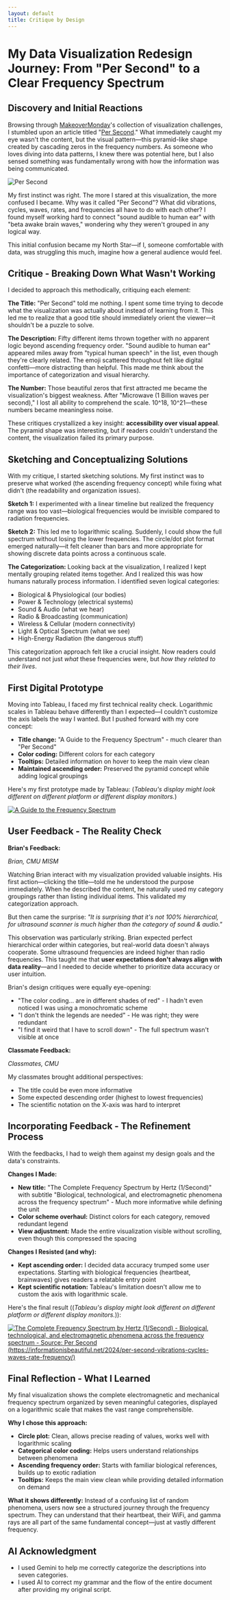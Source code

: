 ```yaml
---
layout: default
title: Critique by Design
---
```


# My Data Visualization Redesign Journey: From "Per Second" to a Clear Frequency Spectrum

## Discovery and Initial Reactions

Browsing through [MakeoverMonday](https://makeovermonday.co.uk/)'s collection of visualization challenges, I stumbled upon an article titled "[Per Second](https://informationisbeautiful.net/2024/per-second-vibrations-cycles-waves-rate-frequency/)." What immediately caught my eye wasn't the content, but the visual pattern—this pyramid-like shape created by cascading zeros in the frequency numbers. As someone who loves diving into data patterns, I knew there was potential here, but I also sensed something was fundamentally wrong with how the information was being communicated.

![Per Second](assets/graph/IIB-SM-Per-Second.png "Per Second")

My first instinct was right. The more I stared at this visualization, the more confused I became. Why was it called "Per Second"? What did vibrations, cycles, waves, rates, and frequencies all have to do with each other? I found myself working hard to connect "sound audible to human ear" with "beta awake brain waves," wondering why they weren't grouped in any logical way.

This initial confusion became my North Star—if I, someone comfortable with data, was struggling this much, imagine how a general audience would feel.

## Critique - Breaking Down What Wasn't Working

I decided to approach this methodically, critiquing each element:

**The Title:** "Per Second" told me nothing. I spent some time trying to decode what the visualization was actually about instead of learning from it. This led me to realize that a good title should immediately orient the viewer—it shouldn't be a puzzle to solve.

**The Description:** Fifty different items thrown together with no apparent logic beyond ascending frequency order. "Sound audible to human ear" appeared miles away from "typical human speech" in the list, even though they're clearly related. The emoji scattered throughout felt like digital confetti—more distracting than helpful. This made me think about the importance of categorization and visual hierarchy.

**The Number:** Those beautiful zeros that first attracted me became the visualization's biggest weakness. After "Microwave (1 Billion waves per second)," I lost all ability to comprehend the scale. 10^18, 10^21—these numbers became meaningless noise.

These critiques crystallized a key insight: **accessibility over visual appeal**. The pyramid shape was interesting, but if readers couldn't understand the content, the visualization failed its primary purpose.

## Sketching and Conceptualizing Solutions

With my critique, I started sketching solutions. My first instinct was to preserve what worked (the ascending frequency concept) while fixing what didn't (the readability and organization issues).

**Sketch 1:** I experimented with a linear timeline but realized the frequency range was too vast—biological frequencies would be invisible compared to radiation frequencies.

**Sketch 2:** This led me to logarithmic scaling. Suddenly, I could show the full spectrum without losing the lower frequencies. The circle/dot plot format emerged naturally—it felt cleaner than bars and more appropriate for showing discrete data points across a continuous scale.

**The Categorization:** Looking back at the visualization, I realized I kept mentally grouping related items together. And I realized this was how humans naturally process information. I identified seven logical categories:

- Biological & Physiological (our bodies)
- Power & Technology (electrical systems)
- Sound & Audio (what we hear)
- Radio & Broadcasting (communication)
- Wireless & Cellular (modern connectivity)
- Light & Optical Spectrum (what we see)
- High-Energy Radiation (the dangerous stuff)

This categorization approach felt like a crucial insight. Now readers could understand not just *what* these frequencies were, but *how they related to their lives*.

## First Digital Prototype

Moving into Tableau, I faced my first technical reality check. Logarithmic scales in Tableau behave differently than I expected—I couldn't customize the axis labels the way I wanted. But I pushed forward with my core concept:

- **Title change:** "A Guide to the Frequency Spectrum" - much clearer than "Per Second"
- **Color coding:** Different colors for each category
- **Tooltips:** Detailed information on hover to keep the main view clean
- **Maintained ascending order:** Preserved the pyramid concept while adding logical groupings

Here's my first prototype made by Tableau: (_Tableau's display might look different on different platform or different display monitors._)

<div class='tableauPlaceholder' id='viz1758071149881' style='position: relative'>
    <noscript>
        <a href='#'>
            <img alt='A Guide to the Frequency Spectrum' 
                 src='https://public.tableau.com/static/images/as/assignment2graph_17579782885820/Sheet1/1_rss.png' 
                 style='border: none' />
        </a>
    </noscript>
    <object class='tableauViz' style='display:none;'>
        <param name='host_url' value='https://public.tableau.com/' />
        <param name='embed_code_version' value='3' />
        <param name='site_root' value='' />
        <param name='name' value='assignment2graph_17579782885820/Sheet1' />
        <param name='tabs' value='no' />
        <param name='toolbar' value='yes' />
        <param name='static_image' value='https://public.tableau.com/static/images/as/assignment2graph_17579782885820/Sheet1/1.png' />
        <param name='animate_transition' value='yes' />
        <param name='display_static_image' value='yes' />
        <param name='display_spinner' value='yes' />
        <param name='display_overlay' value='yes' />
        <param name='display_count' value='yes' />
        <param name='language' value='en-US' />
        <param name='filter' value='publish=yes' />
    </object>
</div>

<script type='text/javascript'>
    var divElement = document.getElementById('viz1758071149881');
    var vizElement = divElement.getElementsByTagName('object')[0];
    vizElement.style.width = '100%';
    vizElement.style.height = (divElement.offsetWidth * 0.75) + 'px';
    var scriptElement = document.createElement('script');
    scriptElement.src = 'https://public.tableau.com/javascripts/api/viz_v1.js';
    vizElement.parentNode.insertBefore(scriptElement, vizElement);
</script>


## User Feedback - The Reality Check

**Brian's Feedback:**

_Brian, CMU MISM_

Watching Brian interact with my visualization provided valuable insights. His first action—clicking the title—told me he understood the purpose immediately. When he described the content, he naturally used my category groupings rather than listing individual items. This validated my categorization approach.

But then came the surprise: *"It is surprising that it's not 100% hierarchical, for ultrasound scanner is much higher than the category of sound & audio."*

This observation was particularly striking. Brian expected perfect hierarchical order within categories, but real-world data doesn't always cooperate. Some ultrasound frequencies are indeed higher than radio frequencies. This taught me that **user expectations don't always align with data reality**—and I needed to decide whether to prioritize data accuracy or user intuition.

Brian's design critiques were equally eye-opening:

- "The color coding... are in different shades of red" - I hadn't even noticed I was using a monochromatic scheme
- "I don't think the legends are needed" - He was right; they were redundant
- "I find it weird that I have to scroll down" - The full spectrum wasn't visible at once

**Classmate Feedback:**

_Classmates, CMU_

My classmates brought additional perspectives:

- The title could be even more informative
- Some expected descending order (highest to lowest frequencies)
- The scientific notation on the X-axis was hard to interpret

## Incorporating Feedback - The Refinement Process

With the feedbacks, I had to weigh them against my design goals and the data's constraints.

**Changes I Made:**

- **New title:** "The Complete Frequency Spectrum by Hertz (1/Second)" with subtitle "Biological, technological, and electromagnetic phenomena across the frequency spectrum" - Much more informative while defining the unit
- **Color scheme overhaul:** Distinct colors for each category, removed redundant legend
- **View adjustment:** Made the entire visualization visible without scrolling, even though this compressed the spacing

**Changes I Resisted (and why):**

- **Kept ascending order:** I decided data accuracy trumped some user expectations. Starting with biological frequencies (heartbeat, brainwaves) gives readers a relatable entry point
- **Kept scientific notation:** Tableau's limitation doesn't allow me to custom the axis with logarithmic scale.

Here's the final result ((_Tableau's display might look different on different platform or different display monitors._)):

<div class='tableauPlaceholder' id='viz1758071476687' style='position: relative'>
    <noscript>
        <a href='#'>
            <img alt='The Complete Frequency Spectrum by Hertz (1/Second) - Biological, technological, and electromagnetic phenomena across the frequency spectrum - Source: Per Second (https://informationisbeautiful.net/2024/per-second-vibrations-cycles-waves-rate-frequency/)' 
                 src='https://public.tableau.com/static/images/Th/TheCompleteFrequencySpectrum/Sheet1/1_rss.png' 
                 style='border: none' />
        </a>
    </noscript>
    <object class='tableauViz' style='display:none;'>
        <param name='host_url' value='https://public.tableau.com/' />
        <param name='embed_code_version' value='3' />
        <param name='site_root' value='' />
        <param name='name' value='TheCompleteFrequencySpectrum/Sheet1' />
        <param name='tabs' value='no' />
        <param name='toolbar' value='yes' />
        <param name='static_image' value='https://public.tableau.com/static/images/Th/TheCompleteFrequencySpectrum/Sheet1/1.png' />
        <param name='animate_transition' value='yes' />
        <param name='display_static_image' value='yes' />
        <param name='display_spinner' value='yes' />
        <param name='display_overlay' value='yes' />
        <param name='display_count' value='yes' />
        <param name='language' value='en-US' />
    </object>
</div>

<script type='text/javascript'>
    var divElement = document.getElementById('viz1758071476687');
    var vizElement = divElement.getElementsByTagName('object')[0];
    vizElement.style.width = '100%';
    vizElement.style.height = (divElement.offsetWidth * 0.75) + 'px';
    var scriptElement = document.createElement('script');
    scriptElement.src = 'https://public.tableau.com/javascripts/api/viz_v1.js';
    vizElement.parentNode.insertBefore(scriptElement, vizElement);
</script>

## Final Reflection - What I Learned

My final visualization shows the complete electromagnetic and mechanical frequency spectrum organized by seven meaningful categories, displayed on a logarithmic scale that makes the vast range comprehensible.

**Why I chose this approach:**

- **Circle plot:** Clean, allows precise reading of values, works well with logarithmic scaling
- **Categorical color coding:** Helps users understand relationships between phenomena
- **Ascending frequency order:** Starts with familiar biological references, builds up to exotic radiation
- **Tooltips:** Keeps the main view clean while providing detailed information on demand

**What it shows differently:**
Instead of a confusing list of random phenomena, users now see a structured journey through the frequency spectrum. They can understand that their heartbeat, their WiFi, and gamma rays are all part of the same fundamental concept—just at vastly different frequency.




## AI Acknowledgment
- I used Gemini to help me correctly categorize the descriptions into seven categories.
- I used AI to correct my grammar and the flow of the entire document after providing my original script.